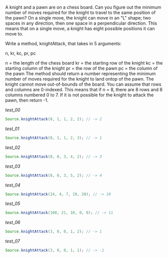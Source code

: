 A knight and a pawn are on a chess board. Can you figure out the minimum number of moves required for the knight to travel to the same position of the pawn? On a single move, the knight can move in an "L" shape; two spaces in any direction, then one space in a perpendicular direction. This means that on a single move, a knight has eight possible positions it can move to.

Write a method, knightAttack, that takes in 5 arguments:

n, kr, kc, pr, pc

n = the length of the chess board
kr = the starting row of the knight
kc = the starting column of the knight
pr = the row of the pawn
pc = the column of the pawn
The method should return a number representing the minimum number of moves required for the knight to land ontop of the pawn. The knight cannot move out-of-bounds of the board. You can assume that rows and columns are 0-indexed. This means that if n = 8, there are 8 rows and 8 columns numbered 0 to 7. If it is not possible for the knight to attack the pawn, then return -1.

_test_00_

```java
Source.knightAttack(8, 1, 1, 2, 2); // -> 2
```

_test_01_

```java
Source.knightAttack(8, 1, 1, 2, 3); // -> 1
```

_test_02_

```java
Source.knightAttack(8, 0, 3, 4, 2); // -> 3
```

_test_03_

```java
Source.knightAttack(8, 0, 3, 5, 2); // -> 4
```

_test_04_

```java
Source.knightAttack(24, 4, 7, 19, 20); // -> 10
```

_test_05_

```java
Source.knightAttack(100, 21, 10, 0, 0); // -> 11
```

_test_06_

```java
Source.knightAttack(3, 0, 0, 1, 2); // -> 1
```

_test_07_

```java
Source.knightAttack(3, 0, 0, 1, 1); // -> -1
```
